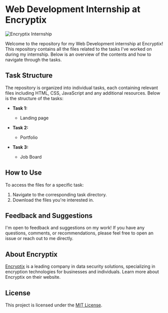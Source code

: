 # Web Development Internship at Encryptix
<div align="left">
  <img src="https://github.com/Sumitk874/Encryptix/assets/69776082/ec181e8b-6e95-46cc-b9ff-5bcb7f3be0b6" alt="Encryptix Internship" />
</div>

Welcome to the repository for my Web Development internship at Encryptix! This repository contains all the files related to the tasks I've worked on during my internship. Below is an overview of the contents and how to navigate through the tasks.

## Task Structure

The repository is organized into individual tasks, each containing relevant files including HTML, CSS, JavaScript and any additional resources. Below is the structure of the tasks:

- **Task 1:**
  - Landing page
  
- **Task 2:**
  - Portfolio
  
- **Task 3:**
  - Job Board


## How to Use

To access the files for a specific task:

1. Navigate to the corresponding task directory.
2. Download the files you're interested in.


## Feedback and Suggestions

I'm open to feedback and suggestions on my work! If you have any questions, comments, or recommendations, please feel free to open an issue or reach out to me directly.

## About Encryptix

[Encryptix](https://encryptix.in/) is a leading company in data security solutions, specializing in encryption technologies for businesses and individuals. Learn more about Encryptix on their website.

## License

This project is licensed under the [MIT License](LICENSE).
